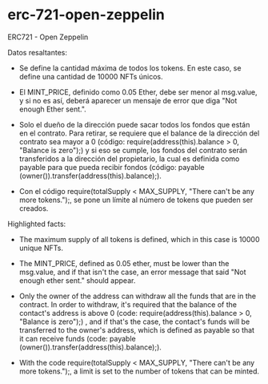 # erc-721-open-zeppelin
ERC721 - Open Zeppelin

Datos resaltantes:

- Se define la cantidad máxima de todos los tokens. En este caso, se define una cantidad de 10000 NFTs únicos.

- El MINT_PRICE, definido como 0.05 Ether, debe ser menor al msg.value, y si no es así, deberá aparecer un mensaje de error que diga "Not enough Ether sent.".

- Solo el dueño de la dirección puede sacar todos los fondos que están en el contrato. Para retirar, se requiere que el balance de la dirección del contrato sea mayor a 0 (código: require(address(this).balance > 0, "Balance is zero");) y si eso se cumple, los fondos del contrato serán transferidos a la dirección del propietario, la cual es definida como payable para que pueda recibir fondos (código: payable (owner()).transfer(address(this).balance);).

- Con el código require(totalSupply < MAX_SUPPLY, "There can't be any more tokens.");, se pone un límite al número de tokens que pueden ser creados.

Highlighted facts:

- The maximum supply of all tokens is defined, which in this case is 10000 unique NFTs.

- The MINT_PRICE, defined as 0.05 ether, must be lower than the msg.value, and if that isn't the case, an error message that said "Not enough ether sent." should appear.

- Only the owner of the address can withdraw all the funds that are in the contract. In order to withdraw, it's required that the balance of the contact's address is above 0 (code: require(address(this).balance > 0, "Balance is zero");) , and if that's the case, the contact's funds will be transferred to the owner's address, which is defined as payable so that it can receive funds (code: payable (owner()).transfer(address(this).balance);).

- With the code require(totalSupply < MAX_SUPPLY, "There can't be any more tokens.");, a limit is set to the number of tokens that can be minted.

